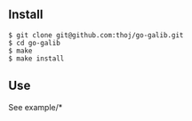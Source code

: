 Install
--------
	$ git clone git@github.com:thoj/go-galib.git
	$ cd go-galib
	$ make
	$ make install

Use
--------
See example/*
